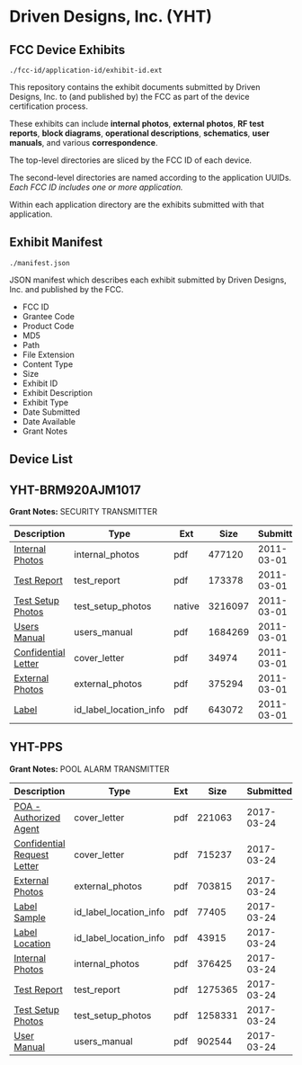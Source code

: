 # Driven Designs, Inc. (YHT)
## FCC Device Exhibits

```
./fcc-id/application-id/exhibit-id.ext
```

This repository contains the exhibit documents submitted by Driven Designs, Inc. to (and published by) the FCC as part of the device certification process.

These exhibits can include **internal photos**, **external photos**, **RF test reports**, **block diagrams**, **operational descriptions**, **schematics**, **user manuals**, and various **correspondence**.

The top-level directories are sliced by the FCC ID of each device.

The second-level directories are named according to the application UUIDs. *Each FCC ID includes one or more application.*

Within each application directory are the exhibits submitted with that application. 

## Exhibit Manifest

```
./manifest.json
```

JSON manifest which describes each exhibit submitted by Driven Designs, Inc. and published by the FCC.

- FCC ID
- Grantee Code
- Product Code
- MD5
- Path
- File Extension
- Content Type
- Size
- Exhibit ID
- Exhibit Description
- Exhibit Type
- Date Submitted
- Date Available
- Grant Notes

## Device List
## YHT-BRM920AJM1017
**Grant Notes:** SECURITY TRANSMITTER

| Description | Type | Ext | Size | Submitted | Available |
| ----------- | ---- | --- | ---- | --------- | --------- |
| [Internal Photos](YHT-BRM920AJM1017/95c3e2d0333dca201155fe90b7f19330/1423505.pdf) | internal_photos | pdf | 477120 | 2011-03-01 | 2011-04-15 |
| [Test Report](YHT-BRM920AJM1017/95c3e2d0333dca201155fe90b7f19330/1423508.pdf) | test_report | pdf | 173378 | 2011-03-01 | 2011-03-01 |
| [Test Setup Photos](YHT-BRM920AJM1017/95c3e2d0333dca201155fe90b7f19330/1423507.native) | test_setup_photos | native | 3216097 | 2011-03-01 | 2011-04-15 |
| [Users Manual](YHT-BRM920AJM1017/95c3e2d0333dca201155fe90b7f19330/1423506.pdf) | users_manual | pdf | 1684269 | 2011-03-01 | 2011-04-15 |
| [Confidential Letter](YHT-BRM920AJM1017/95c3e2d0333dca201155fe90b7f19330/1423509.pdf) | cover_letter | pdf | 34974 | 2011-03-01 | 2011-03-01 |
| [External Photos](YHT-BRM920AJM1017/95c3e2d0333dca201155fe90b7f19330/1423504.pdf) | external_photos | pdf | 375294 | 2011-03-01 | 2011-04-15 |
| [Label](YHT-BRM920AJM1017/95c3e2d0333dca201155fe90b7f19330/1423510.pdf) | id_label_location_info | pdf | 643072 | 2011-03-01 | 2011-03-01 |
## YHT-PPS
**Grant Notes:** POOL ALARM TRANSMITTER

| Description | Type | Ext | Size | Submitted | Available |
| ----------- | ---- | --- | ---- | --------- | --------- |
| [POA - Authorized Agent](YHT-PPS/85f8a827b639460894b9112e3ff1bc8f/3331552.pdf) | cover_letter | pdf | 221063 | 2017-03-24 | 2017-03-24 |
| [Confidential Request Letter](YHT-PPS/85f8a827b639460894b9112e3ff1bc8f/3331553.pdf) | cover_letter | pdf | 715237 | 2017-03-24 | 2017-03-24 |
| [External Photos](YHT-PPS/85f8a827b639460894b9112e3ff1bc8f/3331529.pdf) | external_photos | pdf | 703815 | 2017-03-24 | 2017-05-08 |
| [Label Sample](YHT-PPS/85f8a827b639460894b9112e3ff1bc8f/3331550.pdf) | id_label_location_info | pdf | 77405 | 2017-03-24 | 2017-03-24 |
| [Label Location](YHT-PPS/85f8a827b639460894b9112e3ff1bc8f/3331551.pdf) | id_label_location_info | pdf | 43915 | 2017-03-24 | 2017-03-24 |
| [Internal Photos](YHT-PPS/85f8a827b639460894b9112e3ff1bc8f/3331536.pdf) | internal_photos | pdf | 376425 | 2017-03-24 | 2017-05-08 |
| [Test Report](YHT-PPS/85f8a827b639460894b9112e3ff1bc8f/3331549.pdf) | test_report | pdf | 1275365 | 2017-03-24 | 2017-03-24 |
| [Test Setup Photos](YHT-PPS/85f8a827b639460894b9112e3ff1bc8f/3331450.pdf) | test_setup_photos | pdf | 1258331 | 2017-03-24 | 2017-05-08 |
| [User Manual](YHT-PPS/85f8a827b639460894b9112e3ff1bc8f/3331539.pdf) | users_manual | pdf | 902544 | 2017-03-24 | 2017-05-08 |
